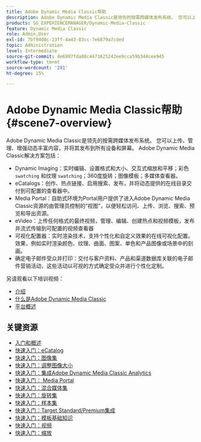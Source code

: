 ```yaml
---
title: Adobe Dynamic Media Classic帮助
description: Adobe Dynamic Media Classic是领先的按需跨媒体发布系统。 您可以上传、管理、增强动态丰富内容，并将其发布到所有设备和屏幕。
products: SG_EXPERIENCEMANAGER/Dynamic-Media-Classic
feature: Dynamic Media Classic
role: Admin,User
exl-id: 7bf94d8c-23ff-4a43-83cc-7e6879a7cded
topic: Administration
level: Intermediate
source-git-commit: de6997fda88c4471625242ee9cca59b344cee945
workflow-type: tm+mt
source-wordcount: '281'
ht-degree: 15%

---
```


# Adobe Dynamic Media Classic帮助 {#scene7-overview}

Adobe Dynamic Media Classic是领先的按需跨媒体发布系统。 您可以上传、管理、增强动态丰富内容，并将其发布到所有设备和屏幕。 Adobe Dynamic Media Classic解决方案包括：

* Dynamic Imaging：实时编辑、设置格式和大小、交互式缩放和平移；彩色 `swatching` 和纹理 `swatching`；360度旋转；图像模板；多媒体查看器。
* eCatalogs：创作、热点链接、启用搜索、发布，并将动态提供的在线目录交付到可配置的查看器中。
* Media Portal：自助式环境为Portal用户提供了进入Adobe Dynamic Media Classic资源的由管理员控制的“视图”，以便轻松访问、上传、浏览、搜索、预览和导出资源。
* eVideo：上传任何格式的最终视频，管理、编辑、创建热点和视频模板，发布并流式传输到可配置的视频查看器
* 可视化配置器：实时渲染技术，支持个性化和自定义效果的在线可视化配置。 效果，例如实时渲染颜色、纹理、曲面、图案、单色和产品图像或场景中的刻画。
* 确定电子邮件受众并打印：交付与客户资料、产品和渠道数据库关联的电子邮件营销活动，这些活动以可视的方式确定受众并进行个性化定制。

另请观看以下培训视频：

* [介绍](https://s7d5.scene7.com/s7viewers/html5/VideoViewer.html?videoserverurl=https://s7d5.scene7.com/is/content/&amp;emailurl=https://s7d5.scene7.com/s7/emailFriend&amp;serverUrl=https://s7d5.scene7.com/is/image/&amp;config=Scene7SharedAssets/Universal_HTML5_Video&amp;contenturl=https://s7d5.scene7.com/skins/&amp;asset=S7tutorials/570_Introduction_converted%20renamed_Getting%20Started-AVS)
* [什么是Adobe Dynamic Media Classic](https://s7d5.scene7.com/s7viewers/html5/VideoViewer.html?videoserverurl=https://s7d5.scene7.com/is/content/&amp;emailurl=https://s7d5.scene7.com/s7/emailFriend&amp;serverUrl=https://s7d5.scene7.com/is/image/&amp;config=Scene7SharedAssets/Universal_HTML5_Video&amp;contenturl=https://s7d5.scene7.com/skins/&amp;asset=S7tutorials/577_What%20is%20Scene7_converted%20renamed_Getting%20Started-AVS)
* [平台概述](https://s7d5.scene7.com/s7viewers/html5/VideoViewer.html?videoserverurl=https://s7d5.scene7.com/is/content/&amp;emailurl=https://s7d5.scene7.com/s7/emailFriend&amp;serverUrl=https://s7d5.scene7.com/is/image/&amp;config=Scene7SharedAssets/Universal_HTML5_Video&amp;contenturl=https://s7d5.scene7.com/skins/&amp;asset=S7tutorials/572_Platform%20Overview_converted%20renamed_Getting%20Started-AVS)

## 关键资源

* [入门和概述](/help/using/dmc-platform-overview.md)
* [快速入门：eCatalog](/help/using/quick-start-ecatalog.md)
* [快速入门：图像集](/help/using/quick-start-image-sets.md)
* [快速入门：调整图像大小](/help/using/quick-start-image-sizing.md)
* [快速入门：集成Adobe Dynamic Media Classic Analytics](/help/using/quick-start-integrating-dmc-analytics.md)
* [快速入门： Media Portal](/help/using/quick-start-media-portal-administration.md)
* [快速入门：混合媒体集](/help/using/quick-start-mixed-media-sets.md)
* [快速入门：旋转集](/help/using/quick-start-spin-sets.md)
* [快速入门：样本集](/help/using/quick-start-swatch-sets.md)
* [快速入门：Target Standard/Premium集成](/help/using/quick-start-target-integration.md)
* [快速入门：模板基础知识](/help/using/quick-start-template-basics.md)
* [快速入门：视频](/help/using/quick-start-video.md)
* [快速入门：缩放](/help/using/quick-start-zoom.md)
